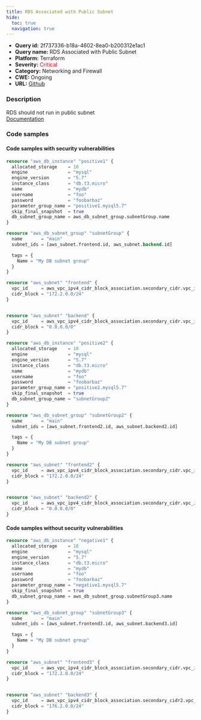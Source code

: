 ```yaml
---
title: RDS Associated with Public Subnet
hide:
  toc: true
  navigation: true
---
```


-   **Query id:** 2f737336-b18a-4602-8ea0-b200312e1ac1
-   **Query name:** RDS Associated with Public Subnet
-   **Platform:** Terraform
-   **Severity:** <span style="color:#ff0000">Critical</span>
-   **Category:** Networking and Firewall
-   **CWE:** Ongoing
-   **URL:** [Github](https://github.com/DataDog/kics/tree/master/assets/queries/terraform/aws/rds_associated_with_public_subnet)

### Description
RDS should not run in public subnet<br>
[Documentation](https://registry.terraform.io/providers/hashicorp/aws/latest/docs/resources/db_instance#db_subnet_group_name)

### Code samples
#### Code samples with security vulnerabilities
```tf title="Positive test num. 1 - tf file" hl_lines="11"
resource "aws_db_instance" "positive1" {
  allocated_storage    = 10
  engine               = "mysql"
  engine_version       = "5.7"
  instance_class       = "db.t3.micro"
  name                 = "mydb"
  username             = "foo"
  password             = "foobarbaz"
  parameter_group_name = "positive1.mysql5.7"
  skip_final_snapshot  = true
  db_subnet_group_name = aws_db_subnet_group.subnetGroup.name
}

resource "aws_db_subnet_group" "subnetGroup" {
  name       = "main"
  subnet_ids = [aws_subnet.frontend.id, aws_subnet.backend.id]

  tags = {
    Name = "My DB subnet group"
  }
}

resource "aws_subnet" "frontend" {
  vpc_id     = aws_vpc_ipv4_cidr_block_association.secondary_cidr.vpc_id
  cidr_block = "172.2.0.0/24"
}


resource "aws_subnet" "backend" {
  vpc_id     = aws_vpc_ipv4_cidr_block_association.secondary_cidr.vpc_id
  cidr_block = "0.0.0.0/0"
}

```
```tf title="Positive test num. 2 - tf file" hl_lines="11"
resource "aws_db_instance" "positive2" {
  allocated_storage    = 10
  engine               = "mysql"
  engine_version       = "5.7"
  instance_class       = "db.t3.micro"
  name                 = "mydb"
  username             = "foo"
  password             = "foobarbaz"
  parameter_group_name = "positive2.mysql5.7"
  skip_final_snapshot  = true
  db_subnet_group_name = "subnetGroup2"
}

resource "aws_db_subnet_group" "subnetGroup2" {
  name       = "main"
  subnet_ids = [aws_subnet.frontend2.id, aws_subnet.backend2.id]

  tags = {
    Name = "My DB subnet group"
  }
}

resource "aws_subnet" "frontend2" {
  vpc_id     = aws_vpc_ipv4_cidr_block_association.secondary_cidr.vpc_id
  cidr_block = "172.2.0.0/24"
}


resource "aws_subnet" "backend2" {
  vpc_id     = aws_vpc_ipv4_cidr_block_association.secondary_cidr.vpc_id
  cidr_block = "0.0.0.0/0"
}

```


#### Code samples without security vulnerabilities
```tf title="Negative test num. 1 - tf file"
resource "aws_db_instance" "negative1" {
  allocated_storage    = 10
  engine               = "mysql"
  engine_version       = "5.7"
  instance_class       = "db.t3.micro"
  name                 = "mydb"
  username             = "foo"
  password             = "foobarbaz"
  parameter_group_name = "negative1.mysql5.7"
  skip_final_snapshot  = true
  db_subnet_group_name = aws_db_subnet_group.subnetGroup3.name
}

resource "aws_db_subnet_group" "subnetGroup3" {
  name       = "main"
  subnet_ids = [aws_subnet.frontend3.id, aws_subnet.backend3.id]

  tags = {
    Name = "My DB subnet group"
  }
}

resource "aws_subnet" "frontend3" {
  vpc_id     = aws_vpc_ipv4_cidr_block_association.secondary_cidr.vpc_id
  cidr_block = "172.2.0.0/24"
}


resource "aws_subnet" "backend3" {
  vpc_id     = aws_vpc_ipv4_cidr_block_association.secondary_cidr2.vpc_id
  cidr_block = "176.2.0.0/24"
}

```
